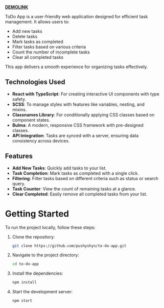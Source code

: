 [**DEMOLINK**](https://pushyshyn.github.io/to-do-app/)


ToDo App is a user-friendly web application designed for efficient task management. It allows users to:

- Add new tasks
- Delete tasks
- Mark tasks as completed
- Filter tasks based on various criteria
- Count the number of incomplete tasks
- Clear all completed tasks

This app delivers a smooth experience for organizing tasks effectively.

## Technologies Used

- **React with TypeScript**: For creating interactive UI components with type safety.
- **SCSS**: To manage styles with features like variables, nesting, and mixins.
- **Classnames Library**: For conditionally applying CSS classes based on component states.
- **Bulma**: A modern, responsive CSS framework with pre-designed classes.
- **API Integration**: Tasks are synced with a server, ensuring data consistency across devices.

## Features

- **Add New Tasks**: Quickly add tasks to your list.
- **Task Completion**: Mark tasks as completed with a single click.
- **Filtering**: Filter tasks based on different criteria such as status or search query.
- **Task Counter**: View the count of remaining tasks at a glance.
- **Clear Completed**: Easily remove all completed tasks from your list.


# Getting Started

To run the project locally, follow these steps:

1. Clone the repository:
   ```bash
   git clone https://github.com/pushyshyn/to-do-app.git

2. Navigate to the project directory:
   ```bash
   cd to-do-app
   
3. Install the dependencies:
   ```bash
   npm install

4. Start the development server:
   ```bash
   npm start  
